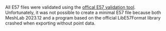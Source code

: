 All E57 files were validated using the [offical E57 validation tool](http://www.libe57.org/download.html). Unfortunately, it was not possible to create a minimal E57 file because both MeshLab 2023.12 and a program based on the official LibE57Format library crashed when exporting without point data.
